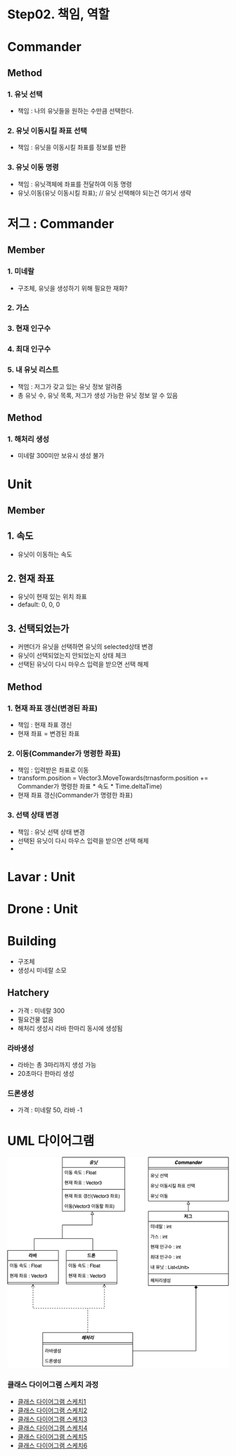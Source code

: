 # Step02. 책임, 역할
# Commander
## Method
### 1. 유닛 선택
- 책임 : 나의 유닛들을 원하는 수만큼 선택한다.
### 2. 유닛 이동시킬 좌표 선택
- 책임 : 유닛을 이동시킬 좌표를 정보를 반환
### 3. 유닛 이동 명령
- 책임 : 유닛객체에 좌표를 전달하여 이동 명령
- 유닛.이동(유닛 이동시킬 좌표); // 유닛 선택해야 되는건 여기서 생략

# 저그 : Commander
## Member
### 1. 미네랄
- 구조체, 유닛을 생성하기 위해 필요한 재화?
### 2. 가스
### 3. 현재 인구수 
### 4. 최대 인구수
### 5. 내 유닛 리스트
- 책임 : 저그가 갖고 있는 유닛 정보 알려줌
- 총 유닛 수, 유닛 목록, 저그가 생성 가능한 유닛 정보 알 수 있음
## Method
### 1. 해처리 생성
- 미네랄 300미만 보유시 생성 불가
# Unit
## Member
## 1. 속도
- 유닛이 이동하는 속도
## 2. 현재 좌표
- 유닛이 현재 있는 위치 좌표 
- default: 0, 0, 0
## 3. 선택되었는가
- 커맨더가 유닛을 선택하면 유닛의 selected상태 변경
- 유닛이 선택되었는지 안되었는지 상태 체크
- 선택된 유닛이 다시 마우스 입력을 받으면 선택 해제
## Method
### 1. 현재 좌표 갱신(변경된 좌표)
- 책임 : 현재 좌표 갱신
- 현재 좌표 = 변경된 좌표
### 2. 이동(Commander가 명령한 좌표)
- 책임 : 입력받은 좌표로 이동
- transform.position = Vector3.MoveTowards(trnasform.position += Commander가 명령한 좌표 * 속도 * Time.deltaTime)
- 현재 좌표 갱신(Commander가 명령한 좌표)
### 3. 선택 상태 변경
- 책임 : 유닛 선택 상태 변경
- 선택된 유닛이 다시 마우스 입력을 받으면 선택 해제
- 
# Lavar : Unit
# Drone : Unit
# Building
- 구조체
- 생성시 미네랄 소모
## Hatchery
- 가격 : 미네랄 300
- 필요건물 없음
- 해처리 생성시 라바 한마리 동시에 생성됨
### 라바생성
- 라바는 총 3마리까지 생성 가능
- 20초마다 한마리 생성
### 드론생성
- 가격 : 미네랄 50, 라바 -1

# UML 다이어그램
![클래스 다이어그램 스케치6](/doc/resource/class_diagram06.png)
### 클래스 다이어그램 스케치 과정
- [클래스 다이어그램 스케치1](/class_diagram01.md)
- [클래스 다이어그램 스케치2](/class_diagram02.md)
- [클래스 다이어그램 스케치3](/class_diagram03.md)
- [클래스 다이어그램 스케치4](/class_diagram04.md)
- [클래스 다이어그램 스케치5](/class_diagram05.md)
- [클래스 다이어그램 스케치6](/class_diagram06.md)